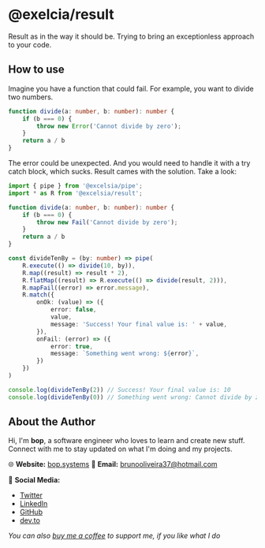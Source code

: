 
# @exelcia/result

Result as in the way it should be. Trying to bring an exceptionless approach to your code.

## How to use

Imagine you have a function that could fail. For example, you want to divide two numbers.

```typescript
function divide(a: number, b: number): number {
    if (b === 0) {
        throw new Error('Cannot divide by zero');
    }
    return a / b
}
```

The error could be unexpected. And you would need to handle it with a try catch block, which sucks. Result cames with the solution. Take a look:

```typescript
import { pipe } from '@excelsia/pipe';
import * as R from '@excelsia/result';

function divide(a: number, b: number): number {
    if (b === 0) {
        throw new Fail('Cannot divide by zero');
    }
    return a / b
}

const divideTenBy = (by: number) => pipe(
    R.execute(() => divide(10, by)),
    R.map((result) => result * 2),
    R.flatMap((result) => R.execute(() => divide(result, 2))),
    R.mapFail((error) => error.message),
    R.match({
        onOk: (value) => ({
            error: false,
            value,
            message: 'Success! Your final value is: ' + value,
        }),
        onFail: (error) => ({
            error: true,
            message: `Something went wrong: ${error}`,
        })
    })
)

console.log(divideTenBy(2)) // Success! Your final value is: 10
console.log(divideTenBy(0)) // Something went wrong: Cannot divide by zero
```

## **About the Author**

Hi, I'm **bop**, a software engineer who loves to learn and create new stuff. Connect with me to stay updated on what I'm doing and my projects.

🌐 **Website:** [bop.systems](https://bop.systems)
📧 **Email:** [brunooliveira37@hotmail.com](mailto:brunooliveira37@hotmail.com)

📱 **Social Media:**
  - [Twitter](https://twitter.com/original_bop)
  - [LinkedIn](https://www.linkedin.com/in/bruno-oliveira-de-paula-7175699a/)
  - [GitHub](https://github.com/brunoti)
  - [dev.to](https://dev.to/bop)

*You can also [buy me a coffee](https://www.buymeacoffee.com/bopdev) to support me, if you like what I do*
